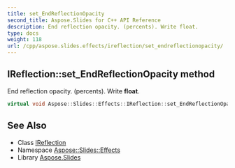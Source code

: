 ```yaml
---
title: set_EndReflectionOpacity
second_title: Aspose.Slides for C++ API Reference
description: End reflection opacity. (percents). Write float.
type: docs
weight: 118
url: /cpp/aspose.slides.effects/ireflection/set_endreflectionopacity/
---
```

## IReflection::set_EndReflectionOpacity method


End reflection opacity. (percents). Write **float**.

```cpp
virtual void Aspose::Slides::Effects::IReflection::set_EndReflectionOpacity(float value)=0
```

## See Also

* Class [IReflection](../)
* Namespace [Aspose::Slides::Effects](../../)
* Library [Aspose.Slides](../../../)
